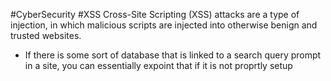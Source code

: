 #CyberSecurity #XSS
Cross-Site Scripting (XSS) attacks are a type of injection, in which malicious scripts are injected into otherwise benign and trusted websites.

- If there is some sort of database that is linked to a search query prompt in a site, you can essentially expoint that if it is not proprtly setup